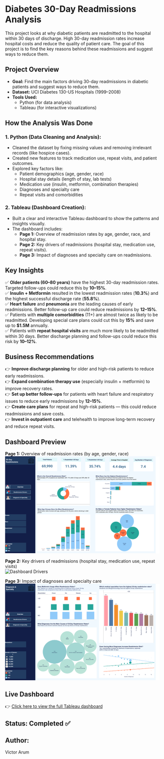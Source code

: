 # Diabetes 30-Day Readmissions Analysis  

This project looks at why diabetic patients are readmitted to the hospital within 30 days of discharge. High 30-day readmission rates increase hospital costs and reduce the quality of patient care. The goal of this project is to find the key reasons behind these readmissions and suggest ways to reduce them.  

## **Project Overview**  
- **Goal:** Find the main factors driving 30-day readmissions in diabetic patients and suggest ways to reduce them.  
- **Dataset:** UCI Diabetes 130-US Hospitals (1999–2008)  
- **Tools Used:**  
   - Python (for data analysis)  
   - Tableau (for interactive visualizations)

## **How the Analysis Was Done**  
### 1. **Python (Data Cleaning and Analysis):**  
- Cleaned the dataset by fixing missing values and removing irrelevant records (like hospice cases).  
- Created new features to track medication use, repeat visits, and patient outcomes.  
- Explored key factors like:  
   - Patient demographics (age, gender, race)  
   - Hospital stay details (length of stay, lab tests)  
   - Medication use (insulin, metformin, combination therapies)  
   - Diagnoses and specialty care  
   - Repeat visits and comorbidities  

### 2. **Tableau (Dashboard Creation):**  
- Built a clear and interactive Tableau dashboard to show the patterns and insights visually.  
- The dashboard includes:  
   - **Page 1:** Overview of readmission rates by age, gender, race, and hospital stay.  
   - **Page 2:** Key drivers of readmissions (hospital stay, medication use, repeat visits).  
   - **Page 3:** Impact of diagnoses and specialty care on readmissions.


## **Key Insights**  
✅ **Older patients (60–80 years)** have the highest 30-day readmission rates. Targeted follow-ups could reduce this by **10–15%**.  
✅ **Insulin + Metformin** resulted in the lowest readmission rates (**10.3%**) and the highest successful discharge rate (**55.8%**).  
✅ **Heart failure** and **pneumonia** are the leading causes of early readmissions. Better follow-up care could reduce readmissions by **12–15%**.  
✅ Patients with **multiple comorbidities** (11+) are almost twice as likely to be readmitted. Developing special care plans could cut this by **15%** and save up to **$1.5M** annually.  
✅ Patients with **repeat hospital visits** are much more likely to be readmitted within 30 days. Better discharge planning and follow-ups could reduce this risk by **10–12%**.  


## **Business Recommendations**  
👉 **Improve discharge planning** for older and high-risk patients to reduce early readmissions.  
👉 **Expand combination therapy use** (especially insulin + metformin) to improve recovery rates.  
👉 **Set up better follow-ups** for patients with heart failure and respiratory issues to reduce early readmissions by **12–15%**.  
👉 **Create care plans** for repeat and high-risk patients — this could reduce readmissions and save costs.  
👉 **Invest in outpatient care** and telehealth to improve long-term recovery and reduce repeat visits.  


## **Dashboard Preview**  
**Page 1:** Overview of readmission rates (by age, gender, race)  
![Dashboard Overview](./tableau-dashboard/overview.png)  

**Page 2:** Key drivers of readmissions (hospital stay, medication use, repeat visits)  
![Dashboard Drivers](./tableau-dashboard/readmission_drivers.png)  

**Page 3:** Impact of diagnoses and specialty care  
![Dashboard Diagnoses](./tableau-dashboard/diagnosis_and_specialty.png)

## **Live Dashboard**  
👉 [Click here to view the full Tableau dashboard](https://public.tableau.com/views/DiabetesDashboard-Healthcare/Overview?:language=en-US&publish=yes&:sid=&:redirect=auth&:display_count=n&:origin=viz_share_link)  

## **Status:** Completed ✅  


## **Author:**  
Victor Arum
